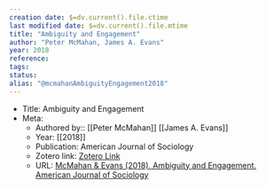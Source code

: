 ```yaml
---
creation date: $=dv.current().file.ctime
last modified date: $=dv.current().file.mtime
title: "Ambiguity and Engagement"
author: "Peter McMahan, James A. Evans"
year: 2018
reference: 
tags: 
status: 
alias: "@mcmahanAmbiguityEngagement2018"
---
```


-   Title: Ambiguity and Engagement
-   Meta:
    -   Authored by:: [[Peter McMahan]] [[James A. Evans]]
    -   Year: [[2018]]
    -   Publication: American Journal of Sociology
    -   Zotero link: [Zotero Link](zotero://select/items/7_TT9UR5DL)
    -   URL: [McMahan & Evans (2018). Ambiguity and Engagement. American Journal of Sociology](https://www.journals.uchicago.edu/doi/10.1086/701298)
